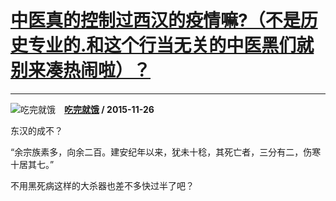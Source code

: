 # [中医真的控制过西汉的疫情嘛?（不是历史专业的.和这个行当无关的中医黑们就别来凑热闹啦）？](https://www.zhihu.com/answer/74026898)

-----------------------------------------------------------------------------------------

![吃完就饿](https://pic2.zhimg.com/v2-dda92b51a2fcd4e20fac335f46c360a4.jpg?source=1940ef5c "吃完就饿")&emsp;**[吃完就饿](https://www.zhihu.com/people/chi-wan-11) / 2015-11-26**

东汉的成不？

“余宗族素多，向余二百。建安纪年以来，犹未十稔，其死亡者，三分有二，伤寒十居其七。”

不用黑死病这样的大杀器也差不多快过半了吧？